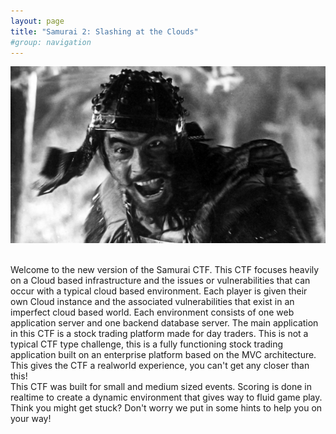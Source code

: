 ```yaml
---
layout: page
title: "Samurai 2: Slashing at the Clouds"
#group: navigation
---
```


<center><img src="/assets/img/seven.jpg"></center>
<br/>
<p>
Welcome to the new version of the Samurai CTF.  This CTF focuses heavily on a Cloud based infrastructure and the issues or vulnerabilities that can occur with a typical cloud based environment.  Each player is given their own Cloud instance and the associated vulnerabilities that exist in an imperfect cloud based world. Each environment consists of one web application server and one backend database server.  The main application  in this CTF is a stock trading platform made for day traders.  This is not a typical CTF type challenge, this is a fully functioning stock trading application built on an enterprise platform based on the MVC architecture.  This gives the CTF a realworld experience, you can't get any closer than this!
<br/>
This CTF was built for small and medium sized events.  Scoring is done in realtime to create a dynamic environment that gives way to fluid game play.  Think you might get stuck?  Don't worry we put in some hints to help you on your way!  
</p>
